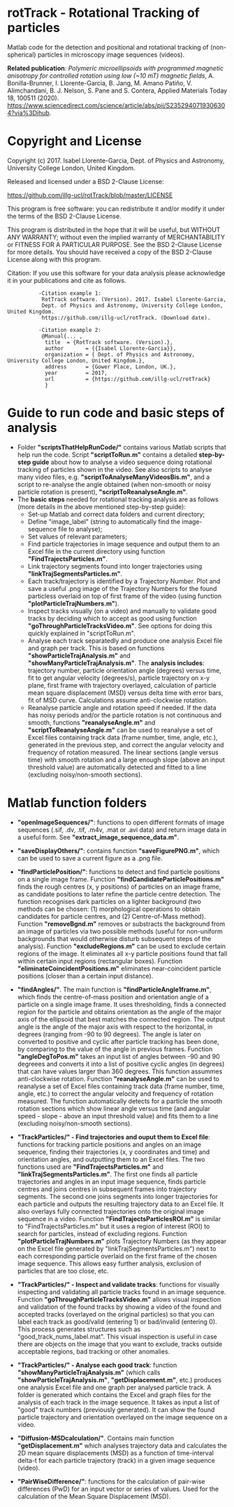 # rotTrack - Rotational Tracking of particles

Matlab code for the detection and positional and rotational tracking of (non-spherical) particles in microscopy image sequences (videos).

**Related publication**: 
*Polymeric microellipsoids with programmed magnetic anisotropy for controlled rotation using low (~10 mT) magnetic fields*, A. Bonilla-Brunner, I. Llorente-Garcia, B. Jang, M. Amano Patiño, V. Alimchandani, B. J. Nelson, S. Pane and S. Contera, Applied Materials Today 18, 100511 (2020). https://www.sciencedirect.com/science/article/abs/pii/S2352940719306304?via%3Dihub.

# Copyright and License

Copyright (c) 2017. Isabel Llorente-Garcia, Dept. of Physics and Astronomy, University College London, United Kingdom.

Released and licensed under a BSD 2-Clause License:

https://github.com/illg-ucl/rotTrack/blob/master/LICENSE

This program is free software: you can redistribute it and/or modify
it under the terms of the BSD 2-Clause License.

This program is distributed in the hope that it will be useful,
but WITHOUT ANY WARRANTY; without even the implied warranty of
MERCHANTABILITY or FITNESS FOR A PARTICULAR PURPOSE. See the
BSD 2-Clause License for more details. You should have received 
a copy of the BSD 2-Clause License along with this program. 

Citation: If you use this software for your data analysis please acknowledge 
          it in your publications and cite as follows.
          
              -Citation example 1: 
               RotTrack software. (Version). 2017. Isabel Llorente-Garcia, 
               Dept. of Physics and Astronomy, University College London, United Kingdom.
               https://github.com/illg-ucl/rotTrack. (Download date).
               
              -Citation example 2:
               @Manual{... ,
                title  = {RotTrack software. (Version).},
                author       = {{Isabel Llorente-Garcia}},
                organization = { Dept. of Physics and Astronomy, University College London, United Kingdom.},
                address      = {Gower Place, London, UK.},
                year         = 2017,
                url          = {https://github.com/illg-ucl/rotTrack}
                }

# Guide to run code and basic steps of analysis

* Folder **"scriptsThatHelpRunCode/"** contains various Matlab scripts that help run the code. Script **"scriptToRun.m"** contains a detailed **step-by-step guide** about how to analyse a video sequence doing rotational tracking of particles shown in the video. See also scripts to analyse many video files, e.g. **"scriptToAnalyseManyVideosBis.m"**, and a script to re-analyse the angle obtained (when non-smooth or noisy particle rotation is present), **"scriptToReanalyseAngle.m"**.
* The **basic steps** needed for rotational tracking analysis are as follows (more details in the above mentioned step-by-step guide):
    - Set-up Matlab and correct data folders and current directory;
    - Define "image_label" (string to automatically find the image-sequence file to analyse);
    - Set values of relevant parameters;
    - Find particle trajectories in image sequence and output them to an Excel file in the current directory using function **"FindTrajectsParticles.m"**.
    - Link trajectory segments found into longer trajectories using **"linkTrajSegmentsParticles.m"**.
    - Each track/trajectory is identified by a Trajectory Number. Plot and save a useful .png image of the Trajectory Numbers for the found particless overlaid on top of first frame of the video (using function **"plotParticleTrajNumbers.m"**).
    - Inspect tracks visually (on a video) and manually to validate good tracks by deciding which to accept as good using function **"goThroughParticleTracksVideo.m"**. See options for doing this quickly explained in "scriptToRun.m".
    - Analyse each track separatedly and produce one analysis Excel file and graph per track. This is based on functions **"showParticleTrajAnalysis.m"** and **"showManyParticleTrajAnalysis.m"**. The **analysis includes**: trajectory number, particle orientation angle (degrees) versus time, fit to get angular velocity (degrees/s), particle trajectory on x-y plane, first frame with trajectory overlayed, calculation of particle mean square displacement (MSD) versus delta time with error bars, fit of MSD curve. Calculations assume anti-clockwise rotation.
    - Reanalyse particle angle and rotation speed if needed. If the data has noisy periods and/or the particle rotation is not continuous and smooth, functions **"reanalyseAngle.m"** and **"scriptToReanalyseAngle.m"** can be used to reanalyse a set of Excel files containing track data (frame number, time, angle, etc.), generated in the previous step, and correct the angular velocity and frequency of rotation measured.
The linear sections (angle versus time) with smooth rotation and a large enough slope (above an input threshold value) are automatically detected and fitted to a line (excluding noisy/non-smooth sections).

# Matlab function folders

- **"openImageSequences/"**: functions to open different formats of image sequences (.sif, .dv, .tif, .m4v, .mat or .avi data) and return image data in a useful form. See **"extract_image_sequence_data.m"**.

- **"saveDisplayOthers/"**: contains function **"saveFigurePNG.m"**, which can be used to save a current figure as a .png file.

- **"findParticlePosition/"**: functions to detect and find particle positions on a single image frame. Function **"findCandidateParticlePositions.m"** finds the rough centres (x, y positions) of particles on an image frame, as candidate positions to later refine the particle centre detection. The function recognises dark particles on a lighter background (two methods can be chosen: (1) morphological operations to obtain candidates for particle centres, and (2) Centre-of-Mass method). Function **"removeBgnd.m"** removes or substracts the background from an image of particles via two possible methods (useful for non-uniform backgrounds that would otherwise disturb subsequent steps of the analysis). Function **"excludeRegions.m"** can be used to exclude certain regions of the image. It eliminates all x-y
particle positions found that fall within certain input regions (rectangular boxes). Function **"eliminateCoincidentPositions.m"** eliminates near-coincident particle positions (closer than a certain input distance).

- **"findAngles/"**. The main function is **"findParticleAngle1frame.m"**, which finds the centre-of-mass position and orientation angle of a particle on a single image frame. It uses thresholding, finds a connected region for the particle and obtains orientation as the angle of the major axis of the ellipsoid that best matches the connected region. The output angle is the angle of the major axis with respect to the horizontal, in degrees (ranging from -90 to 90 degrees). The angle is later on converted to positive and cyclic after particle tracking has been done, by comparing to the value of the angle in previous frames. Function **"angleDegToPos.m"** takes an input list of angles between -90 and 90 degreees and converts it into a list of positive cyclic angles (in degrees) that can have values larger than 360 degrees. This function assummes anti-clockwise rotation. Function **"reanalyseAngle.m"** can be used to reanalyse a set of Excel files containing track data (frame number, time, angle, etc.) to correct the angular velocity and frequency of rotation measured. The function automatically detects for a particle the smooth rotation sections which show linear angle versus time (and angular speed - slope - above an input threshold value) and fits them to a line (excluding noisy/non-smooth sections).

- **"TrackParticles/" - Find trajectories and ouput them to Excel file**: functions for tracking particle positions and angles on an image sequence, finding their trajectories (x, y coordinates and time) and orientation angles, and outputting them to an Excel files. 
The two functions used are **"FindTrajectsParticles.m"** and **"linkTrajSegmentsParticles.m"**. The first one finds all particle trajectories and angles in an input image sequence, finds particle centres and joins centres in subsequent frames into trajectory segments. The second one joins segments into longer trajectories for each particle and outputs the resulting trajectory data to an Excel file. It also overlays fully connected trajectories onto the original image sequence in a video. Function **"FindTrajectsParticlesROI.m"** is similar to "FindTrajectsParticles.m" but it uses a region of interest (ROI) to search for particles, instead of excluding regions. Function **"plotParticleTrajNumbers.m"** plots Trajectory Numbers (as they appear on the Excel file generated by "linkTrajSegmentsParticles.m") next to each corresponding particle overlaid on the first frame of the chosen image sequence. This allows easy further analysis, exclusion of particles that are too close, etc.

- **"TrackParticles/" - Inspect and validate tracks**: functions for visually inspecting and validating all particle tracks found in an image sequence. Function **"goThroughParticleTracksVideo.m"** allows visual inspection and validation of the found tracks by showing a video of the found and accepted tracks (overlayed on the original particles) so that you can label each track as good/valid (entering 1) or bad/invalid (entering 0). This process generates structures such as "good_track_nums_label.mat". This visual inspection is useful in case there are objects on the image that you want to exclude, tracks outside acceptable regions, bad tracking or other anomalies. 

- **"TrackParticles/" - Analyse each good track**: function **"showManyParticleTrajAnalysis.m"** (which calls **"showParticleTrajAnalysis.m"**, **"getDisplacement.m"**, etc.) produces one analysis Excel file and one graph per analysed particle track. A folder is generated which contains the Excel and graph files for the analysis of each track in the image sequence. It takes as input a list of "good" track numbers (previously generated). It can show the found particle trajectory and orientation overlayed on the image sequence on a video.

- **"Diffusion-MSDcalculation/"**. Contains main function **"getDisplacement.m"** which analyses trajectory data and calculates the 2D mean square displacements (MSD) as a function of time-interval delta-t for each particle trajectory (track) in a given image sequence (video).

- **"PairWiseDifference/"**: functions for the calculation of pair-wise differences (PwD) for an input vector or series of values. Used for the calculation of the Mean Square Displacement (MSD).
